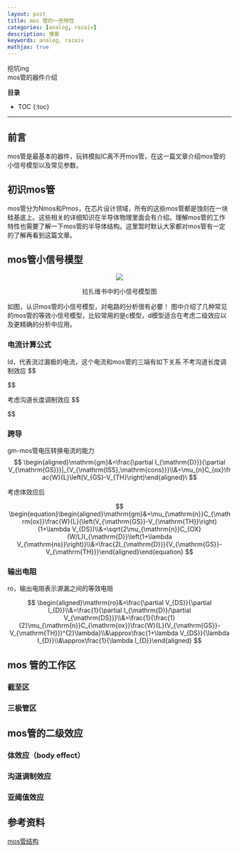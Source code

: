 ```yaml
---
layout: post
title: mos 管的一些特性
categories: [analog, razaiv]
description: 博客
keywords: analog, razaiv
mathjax: true
---
```

挖坑ing  
mos管的器件介绍

**目录**

* TOC
{:toc}

---


## 前言
mos管是最基本的器件，玩转模拟IC离不开mos管，在这一篇文章介绍mos管的小信号模型以及常见参数。

## 初识mos管
mos管分为Nmos和Pmos，在芯片设计领域，所有的这些mos管都是蚀刻在一块硅基底上。这些相关的详细知识在半导体物理里面会有介绍。理解mos管的工作特性也需要了解一下mos管的半导体结构。这里暂时默认大家都对mos管有一定的了解再看到这篇文章。

## mos管小信号模型
<div align="center"><img width="auto" height="auto" src="{{ assets_base_url }}/images/blog/2025-3-9-mos.png"/>
<p>拉扎维书中的小信号模型图</p>
</div>
如图，认识mos管的小信号模型，对电路的分析很有必要！  
图中介绍了几种常见的mos管的等效小信号模型，比较常用的是c模型，d模型适合在考虑二级效应以及更精确的分析中应用。

### 电流计算公式
Id，代表流过漏极的电流，这个电流和mos管的三端有如下关系
不考沟道长度调制效应
$$


$$

考虑沟道长度调制效应
$$


$$

### 跨导
gm-mos管电压转换电流的能力  
$$
\begin{aligned}\mathrm{gm}&=\frac{\partial I_{\mathrm{D}}}{\partial V_{\mathrm{GS}}}|_{V_{\mathrm{ISS},\mathrm{cons}}}\\&=\mu_{n}C_{ox}\frac{W}{L}\left(V_{GS}-V_{TH}\right)\end{aligned}\
$$

考虑体效应后  

$$
\begin{equation}\begin{aligned}\mathrm{gm}&=\mu_{\mathrm{n}}C_{\mathrm{ox}}\frac{W}{L}(\left(V_{\mathrm{GS}}-V_{\mathrm{TH}}\right)(1+\lambda V_{DS})\\&=\sqrt{2\mu_{\mathrm{n}}C_{OX}(W/L)I_{\mathrm{D}}\left(1+\lambda V_{\mathrm{ns}}\right)}\\&=\frac{2I_{\mathrm{D}}}{V_{\mathrm{GS}}-V_{\mathrm{TH}}}\end{aligned}\end{equation}
$$

### 输出电阻
ro，输出电阻表示源漏之间的等效电阻  

$$
\begin{aligned}\mathrm{ro}&=\frac{\partial V_{DS}}{\partial I_{D}}\\&=\frac{1}{\partial I_{\mathrm{D}}/\partial V_{\mathrm{DS}}}\\&=\frac{1}{\frac{1}{2}\mu_{\mathrm{n}}C_{\mathrm{ox}}\frac{W}{L}(V_{\mathrm{GS}}-V_{\mathrm{TH}})^{2}\lambda}\\&\approx\frac{1+\lambda V_{DS}}{\lambda I_{D}}\\&\approx\frac{1}{\lambda I_{D}}\end{aligned}
$$

## mos 管的工作区

### 截至区

### 三极管区



## mos管的二级效应

### 体效应（body effect）

### 沟道调制效应

### 亚阈值效应




## 参考资料
[mos管结构](https://zhuanlan.zhihu.com/p/163702360)  